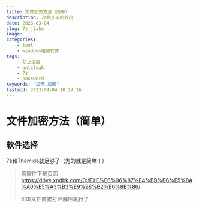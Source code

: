 ```yaml
---
title: 文件加壳方法（简单）
description: 7z和加壳的妙用
date: 2023-03-04
slug: 7z-jiake
image:
categories:
    - tool
    - windows电脑软件
tags:
    - 防止提取
    - antileak
    - 7z
    - password
keywords: "加壳,加密"
lastmod: 2023-04-04 10:14:16
---
```


# 文件加密方法（简单）

## 软件选择

7z和Themida就足够了（为的就是简单！）

> 俩软件下载页面 https://drive.xpdbk.com/0:/EXE%E6%96%87%E4%BB%B6%E5%8A%A0%E5%A3%B3%E9%98%B2%E6%8B%86/

> EXE文件直接打开解压就行了


